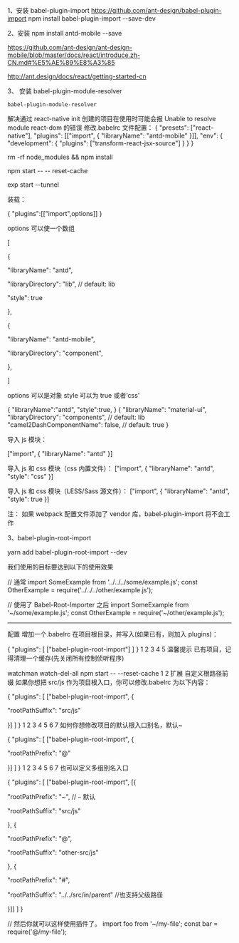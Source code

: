 1、安装 babel-plugin-import https://github.com/ant-design/babel-plugin-import
npm install babel-plugin-import --save-dev

2、安装 npm install antd-mobile --save

https://github.com/ant-design/ant-design-mobile/blob/master/docs/react/introduce.zh-CN.md#%E5%AE%89%E8%A3%85

http://ant.design/docs/react/getting-started-cn

3、 安装 babel-plugin-module-resolver

`babel-plugin-module-resolver`

解决通过 react-native init 创建的项目在使用时可能会报 Unable to resolve module react-dom 的错误
修改.babelrc 文件配置：
{
"presets": ["react-native"],
"plugins": [["import", { "libraryName": "antd-mobile" }]],
"env": {
"development": {
"plugins": ["transform-react-jsx-source"]
}
}
}

rm -rf node_modules && npm install

npm start -- -- reset-cache

exp start --tunnel

装载：

{
"plugins":[["import",options]]
}

options 可以使一个数组

[

{

"libraryName": "antd",

"libraryDirectory": "lib", // default: lib

"style": true

},

{

"libraryName": "antd-mobile",

"libraryDirectory": "component",

},

]

options 可以是对象
style 可以为 true 或者‘css’

{
"libraryName":"antd",
"style":true,
}
{
"libraryName": "material-ui",
"libraryDirectory": "components", // default: lib
"camel2DashComponentName": false, // default: true
}

导入 js 模块：

["import", { "libraryName": "antd" }]

导入 js 和 css 模块（css 内置文件）：
["import", { "libraryName": "antd", "style": "css" }]

导入 js 和 css 模块（LESS/Sass 源文件）：
["import", { "libraryName": "antd", "style": true }]

注：
如果 webpack 配置文件添加了 vendor 库，babel-plugin-import 将不会工作

3、babel-plugin-root-import

yarn add babel-plugin-root-import --dev

我们使用的目标要达到以下的使用效果

// 通常
import SomeExample from '../../../some/example.js';
const OtherExample = require('../../../other/example.js');

// 使用了 Babel-Root-Importer 之后
import SomeExample from '~/some/example.js';
const OtherExample = require('~/other/example.js');

---

配置
增加一个.babelrc 在项目根目录，并写入(如果已有，则加入 plugins)：

{
"plugins": [
["babel-plugin-root-import"]
]
}
1
2
3
4
5
温馨提示
已有项目，记得清理一个缓存(先关闭所有控制侦听程序)

watchman watch-del-all
npm start -- --reset-cache
1
2
扩展
自定义根路径前缀
如果你想把 src/js 作为项目根入口，你可以修改.babelrc 为以下内容：

{
"plugins": [
["babel-plugin-root-import", {

"rootPathSuffix": "src/js"

}]
]
}
1
2
3
4
5
6
7
如何你想修改项目的默认根入口别名，默认~

{
"plugins": [
["babel-plugin-root-import", {

"rootPathPrefix": "@"

}]
]
}
1
2
3
4
5
6
7
也可以定义多组别名入口

{
"plugins": [
["babel-plugin-root-import", [{

"rootPathPrefix": "~", // `~` 默认 

"rootPathSuffix": "src/js"

}, {

"rootPathPrefix": "@",

"rootPathSuffix": "other-src/js"

}, {

"rootPathPrefix": "#",

"rootPathSuffix": "../../src/in/parent" //也支持父级路径 

}]]
]
}

// 然后你就可以这样使用插件了。
import foo from '~/my-file';
const bar = require('@/my-file');
